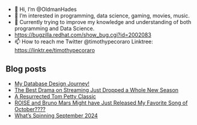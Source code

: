 - 👋 Hi, I’m @OldmanHades
- 👀 I’m interested in programming, data science, gaming, movies, music.
- 🌱 Currently trying to improve my knowledge and understanding of both programming and Data Science.
- https://bugzilla.redhat.com/show_bug.cgi?id=2002083
- 📫 How to reach me Twitter @timothypecoraro
Linktree: https://linktr.ee/timothypecoraro

## Blog posts
<!-- BLOG-POST-LIST:START -->
- [My Database Design Journey!](https://medium.com/@timothypecoraro/my-database-design-journey-ce610570d821?source=rss-5097f5c9b801------2)
- [The Best Drama on Streaming Just Dropped a Whole New Season](https://medium.com/@timothypecoraro/the-best-drama-on-streaming-just-dropped-a-whole-new-season-507af9ba2b6a?source=rss-5097f5c9b801------2)
- [A Resurrected Tom Petty Classic](https://medium.com/@timothypecoraro/a-resurrected-tom-petty-classic-e516eb3afd21?source=rss-5097f5c9b801------2)
- [ROISE and Bruno Mars Might have Just Released My Favorite Song of October????](https://medium.com/@timothypecoraro/roise-and-bruno-mars-might-have-just-released-my-favorite-song-of-october-ca2610a1bbeb?source=rss-5097f5c9b801------2)
- [What’s Spinning September 2024](https://medium.com/@timothypecoraro/whats-spinning-september-2024-359b030830d5?source=rss-5097f5c9b801------2)
<!-- BLOG-POST-LIST:END -->
